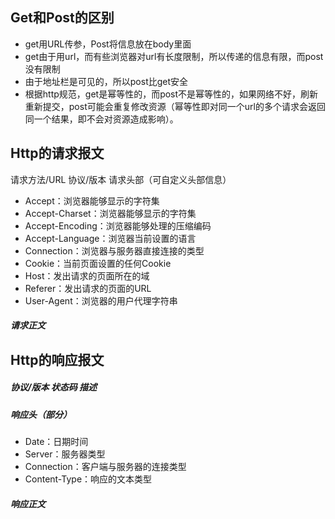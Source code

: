 
## Get和Post的区别
- get用URL传参，Post将信息放在body里面
- get由于用url，而有些浏览器对url有长度限制，所以传递的信息有限，而post没有限制
- 由于地址栏是可见的，所以post比get安全
- 根据http规范，get是幂等性的，而post不是幂等性的，如果网络不好，刷新重新提交，post可能会重复修改资源（幂等性即对同一个url的多个请求会返回同一个结果，即不会对资源造成影响）。
##  Http的请求报文
请求方法/URL 协议/版本
请求头部（可自定义头部信息）
- Accept：浏览器能够显示的字符集
- Accept-Charset：浏览器能够显示的字符集
- Accept-Encoding：浏览器能够处理的压缩编码
- Accept-Language：浏览器当前设置的语言
- Connection：浏览器与服务器直接连接的类型
- Cookie：当前页面设置的任何Cookie
- Host：发出请求的页面所在的域
- Referer：发出请求的页面的URL
- User-Agent：浏览器的用户代理字符串
##### 请求正文
## Http的响应报文
##### 协议/版本 状态码 描述
##### 响应头（部分）
- Date：日期时间
- Server：服务器类型
- Connection：客户端与服务器的连接类型
- Content-Type：响应的文本类型
##### 响应正文
